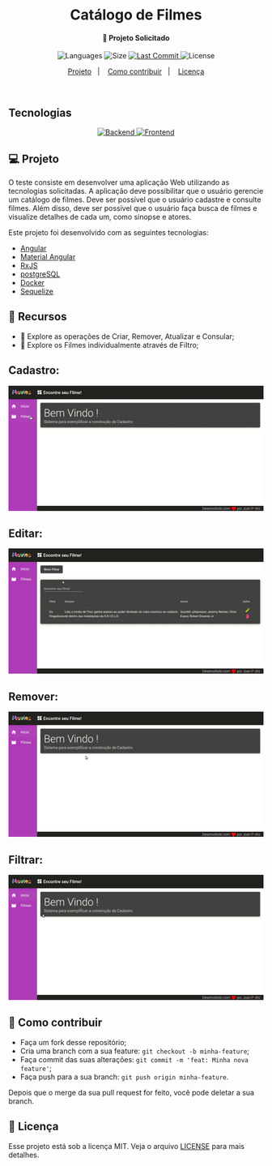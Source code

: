 <h1 align="center">
    Catálogo de Filmes
</h1>

<h4 align="center">
  🚀 Projeto Solicitado
</h4>
<p align="center">
  <img alt="Languages" src="https://img.shields.io/github/languages/count/JoanPedro/TesteDev">

  <img alt="Size" src="https://img.shields.io/github/repo-size/JoanPedro/TesteDev">
  
  <a href="https://github.com/JoanPedro/TesteDev/commits/master">
    <img alt="Last Commit" src="https://img.shields.io/github/last-commit/JoanPedro/TesteDev">
  </a>

  <img alt="License" src="https://img.shields.io/badge/license-MIT-brightgreen">
</p>

<p align="center">
  <a href="#-projeto">Projeto</a>&nbsp;&nbsp;&nbsp;|&nbsp;&nbsp;&nbsp;
  <a href="#-como-contribuir">Como contribuir</a>&nbsp;&nbsp;&nbsp;|&nbsp;&nbsp;&nbsp;
  <a href="#memo-licença">Licença</a>
</p>

<br>

## Tecnologias 
<p align="center">
    <a href="https://github.com/JoanPedro/TesteDev/tree/master/Backend"> 
      <img alt="Backend" src="https://img.shields.io/badge/Backend-Finalizado-success">
    </a>
    <a href="https://github.com/JoanPedro/TesteDev/tree/master/frontend">
      <img alt="Frontend" src="https://img.shields.io/badge/Frontend-Finalizado-success">
    </a>
</p>

## 💻 Projeto

O teste consiste em desenvolver uma aplicação Web utilizando as tecnologias solicitadas.
A aplicação deve possibilitar que o usuário gerencie um catálogo de filmes. Deve ser possível que o usuário cadastre e consulte filmes. Além disso, deve ser possível que o usuário faça busca de filmes e visualize detalhes de cada um, como sinopse e atores.

Este projeto foi desenvolvido com as seguintes tecnologias:

- [Angular](https://angular.io/guide/updating-to-version-9)
- [Material Angular](https://material.angular.io/)
- [RxJS](https://www.learnrxjs.io/)
- [postgreSQL](https://www.postgresql.org/)
- [Docker](https://www.docker.com/)
- [Sequelize](https://sequelize.org/v5/)

## :pushpin: Recursos
- :mag_right:  Explore as operações de Criar, Remover, Atualizar e Consular;
- :money_with_wings:  Explore os Filmes individualmente através de Filtro;

## Cadastro:
![](.github/Cadastro.gif)

## Editar:
![](.github/Editar.gif)

## Remover:
![](.github/Deletar.gif)

## Filtrar:
![](.github/Filtro.gif)


## 🤔 Como contribuir

- Faça um fork desse repositório;
- Cria uma branch com a sua feature: `git checkout -b minha-feature`;
- Faça commit das suas alterações: `git commit -m 'feat: Minha nova feature'`;
- Faça push para a sua branch: `git push origin minha-feature`.

Depois que o merge da sua pull request for feito, você pode deletar a sua branch.

## :memo: Licença

Esse projeto está sob a licença MIT. Veja o arquivo [LICENSE](LICENSE) para mais detalhes.

